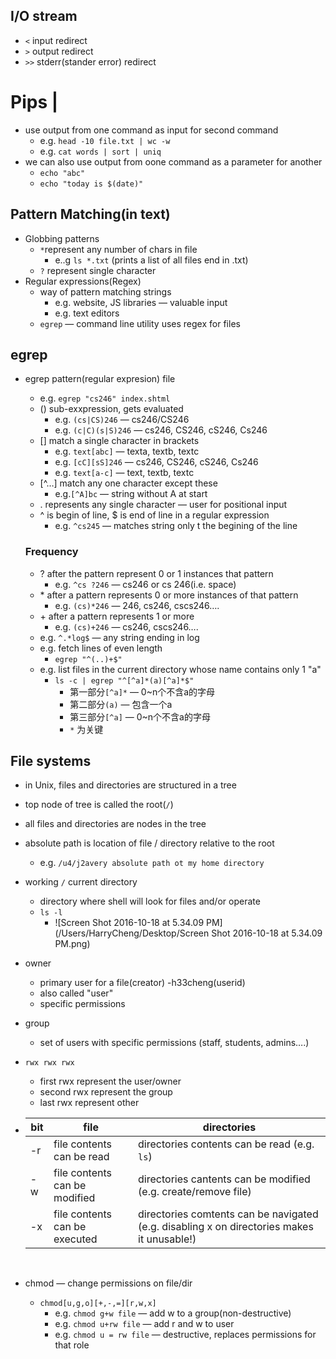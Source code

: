 ## I/O stream

- `<` input redirect
- `>` output redirect
- `>>` stderr(stander error) redirect

# Pips |

- use output from one command as input for second command
  - e.g. `head -10 file.txt | wc -w`
  - e.g. `cat words | sort | uniq`
- we can also use output from oone command as a parameter for another
  - `echo "abc"`
  - `echo "today is $(date)"`

## Pattern Matching(in text)

- Globbing patterns
  - `*`represent any number of chars in file
    - e..g `ls *.txt` (prints a list of all files end in .txt)
  - `?` represent single character
- Regular expressions(Regex)
  - way of pattern matching strings
    - e.g. website, JS libraries — valuable input
    - e.g. text editors
  - `egrep` — command line utility uses regex for files

## egrep

- egrep pattern(regular expresion) file

  - e.g. `egrep "cs246" index.shtml`
  - () sub-exxpression, gets evaluated
    - e.g. `(cs|CS)246` — cs246/CS246
    - e.g. `(c|C)(s|S)246` — cs246, CS246, cS246, Cs246
  - [] match a single character in brackets
    - e.g. `text[abc]` — texta, textb, textc
    - e.g. `[cC][sS]246` — cs246, CS246, cS246, Cs246
    - e.g. `text[a-c]` — text, textb, textc
  - [^…] match any one character except these
    - e.g.`[^A]bc` — string without A at start
  - . represents any single character — user for positional input
  - ^ is begin of line, $ is end of line in a regular expression
    - e.g. `^cs245` — matches string only t the begining of the line

  ### Frequency

  - ? after the pattern represent 0 or 1 instances that pattern
    - e.g. `^cs ?246` — cs246 or cs 246(i.e. space)
  - \* after a pattern represents 0 or more instances of that pattern
    - e.g. `(cs)*246` — 246, cs246, cscs246….
  - \+ after a pattern represents 1 or more
    - e.g. `(cs)+246` — cs246, cscs246….
  - e.g. `^.*log$` — any string ending in log
  - e.g. fetch lines of even length
    - `egrep "^(..)+$"`
  - e.g. list files in the current directory whose name contains only 1 "a"
    - `ls -c | egrep "^[^a]*(a)[^a]*$"`
      - 第一部分`[^a]*` — 0~n个不含a的字母
      - 第二部分`(a)` — 包含一个a
      - 第三部分`[^a]` — 0~n个不含a的字母
      - `*` 为关键

## File systems

- in Unix, files and directories are structured in a tree

- top node of tree is called the root(`/`)

- all files and directories are nodes in the tree

- absolute path is location of file / directory relative to the root

  - e.g. `/u4/j2avery absolute path ot my home directory`

- working `/` current directory

  - directory where shell will look for files and/or operate
  - `ls -l`
    - ![Screen Shot 2016-10-18 at 5.34.09 PM](/Users/HarryCheng/Desktop/Screen Shot 2016-10-18 at 5.34.09 PM.png)

- owner

  - primary user for a file(creator) -h33cheng(userid)
  - also called "user"
  - specific permissions

- group

  - set of users with specific permissions (staff, students, admins….)

- `rwx rwx rwx`

  - first rwx represent the user/owner
  - second rwx represent the group
  - last rwx represent other

- | bit  | file                          | directories                              |
  | ---- | ----------------------------- | ---------------------------------------- |
  | -r   | file contents can be read     | directories contents can be read                      (e.g. `ls`) |
  | -w   | file contents can be modified | directories cantents can be modified               (e.g. create/remove file) |
  | -x   | file contents can be executed | directories comtents can be navigated            (e.g. disabling x on directories makes it unusable!) |

  ​

- chmod — change permissions on file/dir

  - `chmod[u,g,o][+,-,=][r,w,x]`
    - e.g. `chmod g+w file` — add w to a group(non-destructive)
    - e.g. `chmod u+rw file` — add r and w to user
    - e.g. `chmod u = rw file` — destructive, replaces permissions for that role